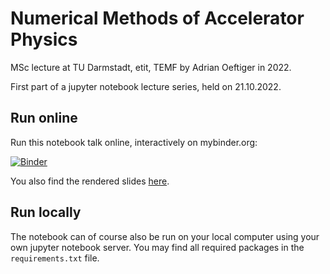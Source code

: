 # Numerical Methods of Accelerator Physics

MSc lecture at TU Darmstadt, etit, TEMF by Adrian Oeftiger in 2022.

First part of a jupyter notebook lecture series, held on 21.10.2022.

## Run online

Run this notebook talk online, interactively on mybinder.org:

[![Binder](https://mybinder.org/badge_logo.svg)](https://mybinder.org/v2/gh/aoeftiger/TUDa-NMAP-01/v1.01?labpath=lecture.ipynb)

You also find the rendered slides [here](https://aoeftiger.github.io/TUDa-NMAP-01/).

## Run locally

The notebook can of course also be run on your local computer using your own jupyter notebook server.
You may find all required packages in the `requirements.txt` file.
